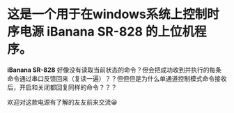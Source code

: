 # 这是一个用于在windows系统上控制时序电源 iBanana SR-828 的上位机程序。  
**iBanana SR-828** 好像没有读取当前状态的命令？但会把成功收到并执行的每条命令通过串口反馈回来（复读一遍）？？但但但是为什么单通道控制模式命令接收后，开启和关闭都回复同样的命令？？？  

欢迎对这款电源有了解的友友前来交流😀
